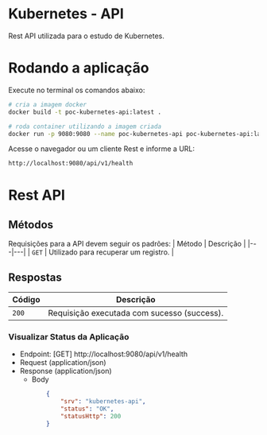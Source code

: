 # Kubernetes - API

Rest API utilizada para o estudo de Kubernetes.

# Rodando a aplicação

Execute no terminal os comandos abaixo:

```sh
# cria a imagem docker
docker build -t poc-kubernetes-api:latest .
```

```sh
# roda container utilizando a imagem criada
docker run -p 9080:9080 --name poc-kubernetes-api poc-kubernetes-api:latest
```

Acesse o navegador ou um cliente Rest e informe a URL:

```sh
http://localhost:9080/api/v1/health
```

# Rest API
## Métodos
Requisições para a API devem seguir os padrões:
| Método | Descrição |
|---|---|
| `GET` | Utilizado para recuperar um registro. |

## Respostas

| Código | Descrição |
|---|---|
| `200` | Requisição executada com sucesso (success).|

### Visualizar Status da Aplicação
+ Endpoint: [GET] http://localhost:9080/api/v1/health
+ Request (application/json)
+ Response (application/json)
    + Body
        ```json
            {
                "srv": "kubernetes-api",
                "status": "OK",
                "statusHttp": 200
            }
        ```